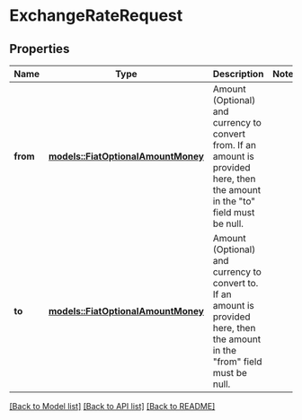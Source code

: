 # ExchangeRateRequest

## Properties

Name | Type | Description | Notes
------------ | ------------- | ------------- | -------------
**from** | [**models::FiatOptionalAmountMoney**](FiatOptionalAmountMoney.md) | Amount (Optional) and currency to convert from. If an amount is provided here, then the amount in the \"to\" field must be null. | 
**to** | [**models::FiatOptionalAmountMoney**](FiatOptionalAmountMoney.md) | Amount (Optional) and currency to convert to. If an amount is provided here, then the amount in the \"from\" field must be null. | 

[[Back to Model list]](../README.md#documentation-for-models) [[Back to API list]](../README.md#documentation-for-api-endpoints) [[Back to README]](../README.md)


